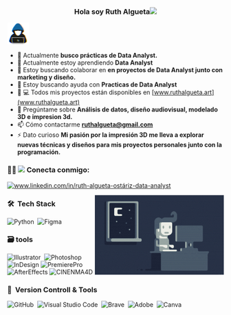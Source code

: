 

<h3 align="center">Hola soy Ruth Algueta</b><img src="https://media.giphy.com/media/hvRJCLFzcasrR4ia7z/giphy.gif" width="35"></h3>
<picture><img src = "https://github.com/0xAbdulKhalid/0xAbdulKhalid/raw/main/assets/mdImages/about_me.gif" width = 50px></picture>

 
- 🔭 Actualmente **busco prácticas de Data Analyst.**
- 🌱 Actualmente estoy aprendiendo **Data Analyst**
- 👯 Estoy buscando colaborar en **en proyectos de Data Analyst junto con marketing y diseño.**
- 🤝 Estoy buscando ayuda con **Practicas de Data Analyst**
- 👨‍ 💻 Todos mis proyectos están disponibles en [www.ruthalgueta.art](www.ruthalgueta.art)
- 💬 Pregúntame sobre **Análisis de datos, diseño audiovisual, modelado 3D e impresion 3d.**
- 📫 Cómo contactarme **ruthalgueta@gmail.com**
- ⚡ Dato curioso **Mi pasión por la impresión 3D me lleva a explorar nuevas técnicas y diseños para mis proyectos personales junto con la programación.**




<h3 align="left">🤝🏻 <img src='https://raw.githubusercontent.com/ShahriarShafin/ShahriarShafin/main/Assets/handshake.gif' width="100px"> Conecta conmigo:</h3>
<p align="left">
<a href="https://linkedin.com/in/www.linkedin.com/in/ruth-algueta-ostáriz-data-analyst" target="blank"><img align="center" src="https://raw.githubusercontent.com/rahuldkjain/github-profile-readme-generator/master/src/images/icons/Social/linked-in-alt.svg" alt="www.linkedin.com/in/ruth-algueta-ostáriz-data-analyst" height="30" width="40" /></a>
</p>
<img alt="Night Coding" src="https://raw.githubusercontent.com/AVS1508/AVS1508/master/assets/Night-Coding.gif" align="right"/>

### 🛠 &nbsp;Tech Stack

![Python](https://img.shields.io/badge/python-3670A0?style=for-the-badge&logo=python&logoColor=ffdd54)&nbsp;
![Figma](https://img.shields.io/badge/figma-%23F24E1E.svg?style=for-the-badge&logo=figma&logoColor=white)&nbsp;


### 🗃 tools
![Illustrator](https://img.shields.io/badge/-Illustrator-05122A?style=flat&logo=adobe-illustrator)&nbsp;
![Photoshop](https://img.shields.io/badge/-Photoshop-05122A?style=flat&logo=adobe-photoshop)&nbsp;
![InDesign](https://img.shields.io/badge/-InDesign-05122A?style=flat&logo=adobe-indesign)
![PremierePro](https://img.shields.io/badge/-PremierePro-05122A?style=flat&logo=adobe-PremierePro)
![AfterEffects](https://img.shields.io/badge/-AfterEffects-05122A?style=flat&logo=adobe-AfterEffects)
![CINENMA4D](https://img.shields.io/badge/-CINENMA4D-05122A?style=flat&logo=-CINENMA4D)



### 🧰 &nbsp;Version Controll & Tools 

![GitHub](https://img.shields.io/badge/github-%23121011.svg?style=for-the-badge&logo=github&logoColor=white)&nbsp;
![Visual Studio Code](https://img.shields.io/badge/Visual%20Studio%20Code-0078d7.svg?style=for-the-badge&logo=visual-studio-code&logoColor=white)&nbsp;
![Brave](https://img.shields.io/badge/Brave-FB542B?style=for-the-badge&logo=Brave&logoColor=white)&nbsp;
![Adobe](https://img.shields.io/badge/adobe-%23FF0000.svg?style=for-the-badge&logo=adobe&logoColor=white)&nbsp;
![Canva](https://img.shields.io/badge/Canva-%2300C4CC.svg?style=for-the-badge&logo=Canva&logoColor=white)&nbsp;

